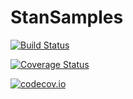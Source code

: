 # StanSamples

[![Build Status](https://travis-ci.org/tpapp/StanSamples.jl.svg?branch=master)](https://travis-ci.org/tpapp/StanSamples.jl)

[![Coverage Status](https://coveralls.io/repos/tpapp/StanSamples.jl/badge.svg?branch=master&service=github)](https://coveralls.io/github/tpapp/StanSamples.jl?branch=master)

[![codecov.io](http://codecov.io/github/tpapp/StanSamples.jl/coverage.svg?branch=master)](http://codecov.io/github/tpapp/StanSamples.jl?branch=master)
